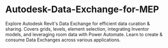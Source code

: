 # Autodesk-Data-Exchange-for-MEP
Explore Autodesk Revit's Data Exchange for efficient data curation &amp; sharing. Covers grids, levels, element selection, integrating Inventor models, and leveraging room data with Power Automate. Learn to create &amp; consume Data Exchanges across various applications.
